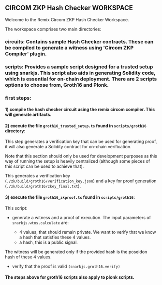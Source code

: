 
## CIRCOM ZKP Hash Checker WORKSPACE

Welcome to the Remix Circom ZKP Hash Checker Workspace.

The workspace comprises two main directories:

### circuits: Contains sample Hash Checker contracts. These can be compiled to generate a witness using 'Circom ZKP Compiler' plugin.

### scripts: Provides a sample script designed for a trusted setup using snarkjs. This script also aids in generating Solidity code, which is essential for on-chain deployment. There are 2 scripts options to choose from, Groth16 and Plonk.

### first steps:

#### 1) compile the hash checker circuit using the remix circom compiler. This will generate artifacts.

#### 2) execute the file `groth16_trusted_setup.ts` found in `scripts/groth16` directory:

This step generates a verification key that can be used for generating proof, it will also generate a Solidity contract for on-chain verification.

Note that this section should only be used for development purposes as this way of running the setup is heavily centralized (although some pieces of this script can be used to achieve that).

This generates a verification key (`./zk/build/groth16/verification_key.json`) and a key for proof generation (`./zk/build/groth16/zkey_final.txt`).

#### 3) execute the file `groth16_zkproof.ts` found in `scripts/groth16`:

This script:

- generate a witness and a proof of execution. The input parameters of `snarkjs.wtns.calculate` are:

	- 4 values, that should remain private. We want to verify that we know a hash that satisfies these 4 values.
	- a hash, this is a public signal.

The witness will be generated only if the provided hash is the poseidon hash of these 4 values.

- verify that the proof is valid `(snarkjs.groth16.verify)`

#### The steps above for groth16 scripts also apply to plonk scripts.
